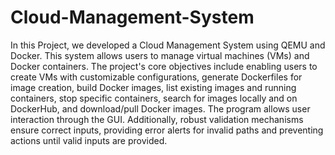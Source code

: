 # Cloud-Management-System
In this Project, we developed a Cloud Management System using QEMU and Docker. This system allows users to manage virtual machines (VMs) and Docker containers. The project's core objectives include enabling users to create VMs with customizable configurations, generate Dockerfiles for image creation, build Docker images, list existing images and running containers, stop specific containers, search for images locally and on DockerHub, and download/pull Docker images. The program allows user interaction through the GUI. Additionally, robust validation mechanisms ensure correct inputs, providing error alerts for invalid paths and preventing actions until valid inputs are provided.

